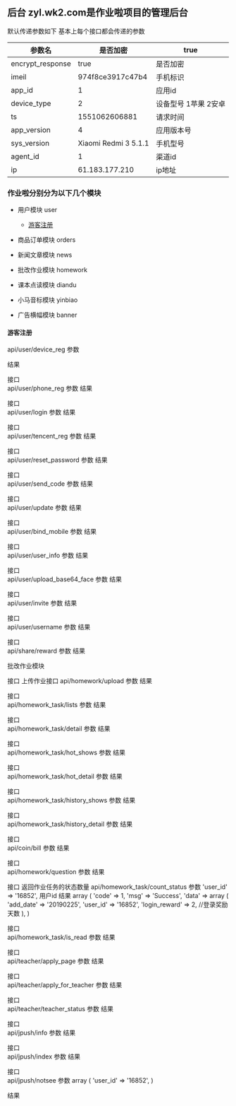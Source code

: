## 后台 zyl.wk2.com是作业啦项目的管理后台

默认传递参数如下 基本上每个接口都会传递的参数

参数名|是否加密|true
---|---|---
encrypt_response|true|是否加密
imeil|974f8ce3917c47b4|手机标识
app_id|1|应用id     
device_type|2|设备型号  1苹果 2安卓
ts|1551062606881|请求时间		
app_version|4|应用版本号
sys_version|Xiaomi Redmi 3 5.1.1|手机型号
agent_id|1|渠道id
ip|61.183.177.210|ip地址


### 作业啦分别分为以下几个模块 
* 用户模块     user

    * [游客注册](https://github.com/huarong0212/doc/blob/master/%E4%BD%9C%E4%B8%9A%E5%95%A6/%E4%BD%9C%E4%B8%9A%E5%95%A6.md#%E6%B8%B8%E5%AE%A2%E6%B3%A8%E5%86%8C)
    

* 商品订单模块 orders

* 新闻文章模块 news

* 批改作业模块 homework

* 课本点读模块 diandu

* 小马音标模块 yinbiao

* 广告横幅模块 banner


#### 游客注册  
api/user/device_reg
参数

结果


接口  
api/user/phone_reg
参数
结果

接口  
api/user/login
参数
结果

接口  
api/user/tencent_reg
参数
结果

接口  
api/user/reset_password
参数
结果

接口  
api/user/send_code
参数
结果

接口  
api/user/update
参数
结果

接口  
api/user/bind_mobile
参数
结果

接口  
api/user/user_info
参数
结果

接口  
api/user/upload_base64_face
参数
结果

接口  
api/user/invite
参数
结果

接口  
api/user/username
参数
结果

接口  
api/share/reward
参数
结果




批改作业模块

接口  上传作业接口
api/homework/upload
参数
结果

接口  
api/homework_task/lists
参数
结果

接口  
api/homework_task/detail
参数
结果

接口  
api/homework_task/hot_shows
参数
结果

接口  
api/homework_task/hot_detail
参数
结果

接口  
api/homework_task/history_shows
参数
结果

接口  
api/homework_task/history_detail
参数
结果

接口  
api/coin/bill
参数
结果

接口  
api/homework/question
参数
结果

接口 返回作业任务的状态数量
api/homework_task/count_status
参数
  'user_id' => '16852',  用户id
结果
array (
  'code' => 1,
  'msg' => 'Success',
  'data' => 
  array (
    'add_date' => '20190225',
    'user_id' => '16852',
    'login_reward' => 2,     //登录奖励天数
  ),
)

接口  
api/homework_task/is_read
参数
结果

接口  
api/teacher/apply_page
参数
结果

接口  
api/teacher/apply_for_teacher
参数
结果

接口  
api/teacher/teacher_status
参数
结果

接口  
api/jpush/info
参数
结果

接口  
api/jpush/index
参数
结果

接口  
api/jpush/notsee
参数
array (
  'user_id' => '16852',
)

结果

